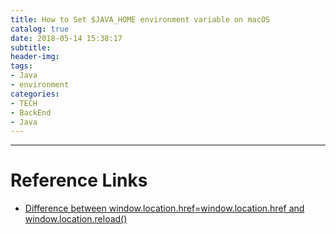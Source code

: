 ```yaml
---
title: How to Set $JAVA_HOME environment variable on macOS
catalog: true
date: 2018-05-14 15:38:17
subtitle:
header-img:
tags:
- Java
- environment
categories:
- TECH
- BackEnd
- Java
---
```

---

#


# Reference Links

- [Difference between window.location.href=window.location.href and window.location.reload()](https://stackoverflow.com/questions/2405117/difference-between-window-location-href-window-location-href-and-window-location)